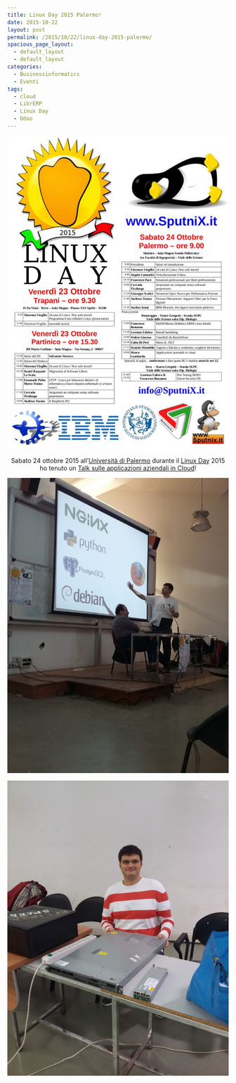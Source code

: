 ```yaml
---
title: Linux Day 2015 Palermo!
date: 2015-10-22
layout: post
permalink: /2015/10/22/linux-day-2015-palermo/
spacious_page_layout:
  - default_layout
  - default_layout
categories:
  - Businessinformatics
  - Eventi
tags:
  - cloud
  - LibrERP
  - Linux Day
  - Odoo
---
```


![Linux Day 2015 Palermo programma](https://raw.githubusercontent.com/marcofromsicily/blog/master/images/linuxdaypalermo2015.jpg)


<p style="text-align: center;">
  Sabato 24 ottobre 2015 all&#8217;<a href="http://www.unipa.it/" target="_blank" rel="noopener noreferrer">Università di Palermo</a> durante il <a href="http://www.linuxday.it/" target="_blank" rel="noopener noreferrer">Linux Day</a> 2015 ho tenuto un <a href="http://www.slideshare.net/marcofromsicily/applicazioni-aziendali-in-cloud" target="_blank" rel="noopener noreferrer">Talk sulle applicazioni aziendali in Cloud</a>!
</p>

![Linux Day 2015 Palermo Talk](https://raw.githubusercontent.com/marcofromsicily/blog/master/images/linuxday2015.jpg)


![Linux Day 2015 Palermo Talk](https://raw.githubusercontent.com/marcofromsicily/blog/master/images/linuxday2015bis.jpg)
